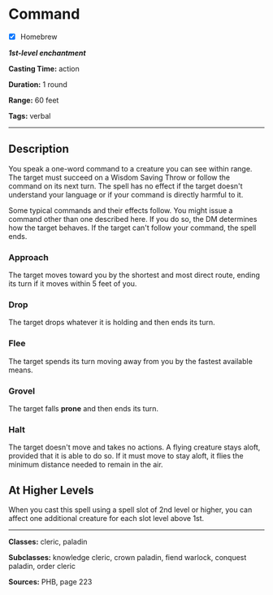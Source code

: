 # Command

- [x] Homebrew

***1st-level enchantment***

**Casting Time:** action

**Duration:** 1 round

**Range:** 60 feet

**Tags:** verbal

---

## Description
You speak a one-word command to a creature you can see within range.
The target must succeed on a Wisdom Saving Throw or follow the command on its next turn.
The spell has no effect if the target doesn't understand your language or if your command is directly harmful to it.

Some typical commands and their effects follow.
You might issue a command other than one described here.
If you do so, the DM determines how the target behaves.
If the target can't follow your command, the spell ends.

### Approach
The target moves toward you by the shortest and most direct route, ending its turn if it moves within 5 feet of you.

### Drop
The target drops whatever it is holding and then ends its turn.

### Flee
The target spends its turn moving away from you by the fastest available means.

### Grovel
The target falls **prone** and then ends its turn.

### Halt
The target doesn't move and takes no actions.
A flying creature stays aloft, provided that it is able to do so.
If it must move to stay aloft, it flies the minimum distance needed to remain in the air.

## At Higher Levels
When you cast this spell using a spell slot of 2nd level or higher, you can affect one additional creature for each slot level above 1st.

---

**Classes:** cleric, paladin

**Subclasses:** knowledge cleric, crown paladin, fiend warlock, conquest paladin, order cleric

**Sources:** PHB, page 223

<!-- QA Pass Needed -->
